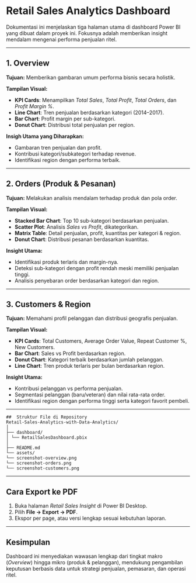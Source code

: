 #  Retail Sales Analytics Dashboard

Dokumentasi ini menjelaskan tiga halaman utama di dashboard Power BI yang dibuat dalam proyek ini. Fokusnya adalah memberikan insight mendalam mengenai performa penjualan ritel.

---

##  1. Overview
**Tujuan:** Memberikan gambaran umum performa bisnis secara holistik.

**Tampilan Visual:**
- **KPI Cards**: Menampilkan *Total Sales*, *Total Profit*, *Total Orders*, dan *Profit Margin %*.
- **Line Chart**: Tren penjualan berdasarkan kategori (2014–2017).
- **Bar Chart**: Profit margin per sub-kategori.
- **Donut Chart**: Distribusi total penjualan per region.

**Insigh Utama yang Diharapkan:**
- Gambaran tren penjualan dan profit.
- Kontribusi kategori/subkategori terhadap revenue.
- Identifikasi region dengan performa terbaik.

---

##  2. Orders (Produk & Pesanan)
**Tujuan:** Melakukan analisis mendalam terhadap produk dan pola order.

**Tampilan Visual:**
- **Stacked Bar Chart**: Top 10 sub-kategori berdasarkan penjualan.
- **Scatter Plot**: Analisis *Sales vs Profit*, dikategorikan.
- **Matrix Table**: Detail penjualan, profit, kuantitas per kategori & region.
- **Donut Chart**: Distribusi pesanan berdasarkan kuantitas.

**Insight Utama:**
- Identifikasi produk terlaris dan margin-nya.
- Deteksi sub-kategori dengan profit rendah meski memiliki penjualan tinggi.
- Analisis penyebaran order berdasarkan kategori dan region.

---

##  3. Customers & Region
**Tujuan:** Memahami profil pelanggan dan distribusi geografis penjualan.

**Tampilan Visual:**
- **KPI Cards**: Total Customers, Average Order Value, Repeat Customer %, New Customers.
- **Bar Chart**: Sales vs Profit berdasarkan region.
- **Donut Chart**: Kategori terbaik berdasarkan jumlah pelanggan.
- **Line Chart**: Tren produk terlaris per bulan berdasarkan region.

**Insight Utama:**
- Kontribusi pelanggan vs performa penjualan.
- Segmentasi pelanggan (baru/veteran) dan nilai rata-rata order.
- Identifikasi region dengan performa tinggi serta kategori favorit pembeli.

---
```
##  Struktur File di Repository
Retail-Sales-Analytics-with-Data-Analytics/
│
├── dashboard/
│ └── RetailSalesDashboard.pbix
│
├── README.md
└── assets/
└── screenshot-overview.png
└── screenshot-orders.png
└── screenshot-customers.png
```
---

##  Cara Export ke PDF
1. Buka halaman *Retail Sales Insight* di Power BI Desktop.
2. Pilih **File → Export → PDF**.
3. Ekspor per page, atau versi lengkap sesuai kebutuhan laporan.

---

##  Kesimpulan
Dashboard ini menyediakan wawasan lengkap dari tingkat makro (*Overview*) hingga mikro (produk & pelanggan), mendukung pengambilan keputusan berbasis data untuk strategi penjualan, pemasaran, dan operasi ritel.

